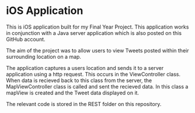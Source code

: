iOS Application
====
This is iOS application built for my Final Year Project.
This application works in conjunction with a Java server application which is also posted on this GitHub account.

The aim of the project was to allow users to view Tweets posted within their surrounding location on a map.

The application captures a users location and sends it to a server application using a http request. This occurs in the ViewController class. When data is recieved back to this class from the server, the MapViewController class is called and sent the recieved data. In this class a mapView is created and the Tweet data displayed on it.

The relevant code is stored in the REST folder on this repository.
